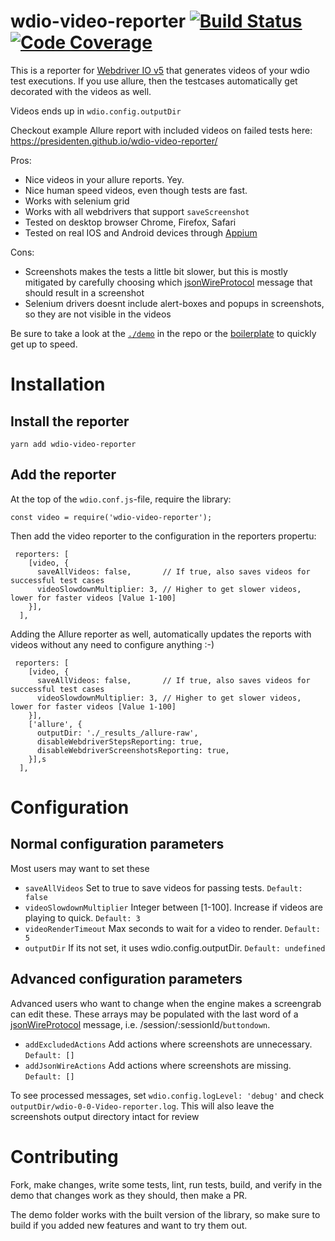 wdio-video-reporter [![Build Status](https://travis-ci.org/presidenten/wdio-video-reporter.svg?branch=master)](https://travis-ci.org/presidenten/wdio-video-reporter) [![Code Coverage](https://codecov.io/gh/presidenten/wdio-video-reporter/branch/master/graph/badge.svg)](https://codecov.io/gh/presidenten/wdio-video-reporter)
===================

This is a reporter for [Webdriver IO v5](https://webdriver.io/) that generates videos of your wdio test executions. If you use allure, then the testcases automatically get decorated with the videos as well.

Videos ends up in `wdio.config.outputDir`

Checkout example Allure report with included videos on failed tests here:
https://presidenten.github.io/wdio-video-reporter/

Pros:
- Nice videos in your allure reports. Yey.
- Nice human speed videos, even though tests are fast.
- Works with selenium grid
- Works with all webdrivers that support `saveScreenshot`
- Tested on desktop browser Chrome, Firefox, Safari
- Tested on real IOS and Android devices through [Appium](http://appium.io/docs/en/about-appium/getting-started/)

Cons:
- Screenshots makes the tests a little bit slower, but this is mostly mitigated by carefully choosing which  [jsonWireProtocol](https://github.com/SeleniumHQ/selenium/wiki/JsonWireProtocol) message that should result in a screenshot
- Selenium drivers doesnt include alert-boxes and popups in screenshots, so they are not visible in the videos


Be sure to take a look at the [`./demo`](https://github.com/presidenten/wdio-video-reporter/tree/master/demo) in the repo or the [boilerplate](https://github.com/presidenten/WebdriverIO-wdio-v5-boilerplate-with-videos-and-docker) to quickly get up to speed.


Installation
============

Install the reporter
--------------------

`yarn add wdio-video-reporter`


Add the reporter 
----------------

At the top of the `wdio.conf.js`-file, require the library:
```
const video = require('wdio-video-reporter');
```

Then add the video reporter to the configuration in the reporters propertu:

```
 reporters: [
    [video, {
      saveAllVideos: false,       // If true, also saves videos for successful test cases
      videoSlowdownMultiplier: 3, // Higher to get slower videos, lower for faster videos [Value 1-100]
    }],
  ],
```

Adding the Allure reporter as well, automatically updates the reports with videos without any need to configure anything :-)

```
 reporters: [
    [video, {
      saveAllVideos: false,       // If true, also saves videos for successful test cases
      videoSlowdownMultiplier: 3, // Higher to get slower videos, lower for faster videos [Value 1-100]
    }],
    ['allure', {
      outputDir: './_results_/allure-raw',
      disableWebdriverStepsReporting: true,
      disableWebdriverScreenshotsReporting: true,
    }],s
  ],
```


Configuration
=============

Normal configuration parameters
-------------------------------

Most users may want to set these

- `saveAllVideos` Set to true to save videos for passing tests. `Default: false`
- `videoSlowdownMultiplier` Integer between [1-100]. Increase if videos are playing to quick. `Default: 3`
- `videoRenderTimeout` Max seconds to wait for a video to render. `Default: 5`
- `outputDir` If its not set, it uses wdio.config.outputDir. `Default: undefined`


Advanced configuration parameters
---------------------------------

Advanced users who want to change when the engine makes a screengrab can edit these. These arrays may be populated with the last word of a [jsonWireProtocol](https://github.com/SeleniumHQ/selenium/wiki/JsonWireProtocol) message, i.e. /session/:sessionId/`buttondown`.

- `addExcludedActions` Add actions where screenshots are unnecessary. `Default: []`
- `addJsonWireActions` Add actions where screenshots are missing. `Default: []`

To see processed messages, set `wdio.config.logLevel: 'debug'` and check `outputDir/wdio-0-0-Video-reporter.log`. This will also leave the screenshots output directory intact for review


Contributing
============

Fork, make changes, write some tests, lint, run tests, build, and verify in the demo that changes work as they should, then make a PR.

The demo folder works with the built version of the library, so make sure to build if you added new features and want to try them out.

